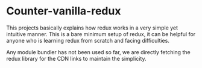 # Counter-vanilla-redux
This projects basically explains how redux works in a very simple yet intuitive manner. 
This is a bare minimum setup of redux, it can be helpful for anyone who is learning redux from scratch and facing difficulties.

Any module bundler has not been used so far, we are directly fetching the redux library for the CDN links to maintain the simplicity.
